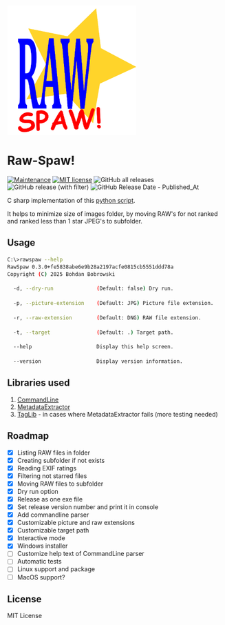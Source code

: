 <img src="Assets/RawSpaw_logo_web.svg" width="300" />

# Raw-Spaw!

[![Maintenance](https://img.shields.io/badge/Maintained%3F-yes-green.svg)](https://github.com/bohdanbobrowski/raw-spaw/graphs/commit-activity) [![MIT license](https://img.shields.io/badge/License-MIT-blue.svg)](https://lbesson.mit-license.org/) ![GitHub all releases](https://img.shields.io/github/downloads/bohdanbobrowski/raw-spaw/total) ![GitHub release (with filter)](https://img.shields.io/github/v/release/bohdanbobrowski/raw-spaw) ![GitHub Release Date - Published_At](https://img.shields.io/github/release-date/bohdanbobrowski/raw-spaw)

C sharp implementation of this [python script](https://github.com/bohdanbobrowski/python_toolbox?tab=readme-ov-file#move_not_starred).

It helps to minimize size of images folder, by moving RAW's for not ranked and ranked less than 1 star JPEG's to subfolder. 

## Usage

```bash
C:\>rawspaw --help
RawSpaw 0.3.0+fe5838abe6e9b28a2197acfe0815cb5551ddd78a
Copyright (C) 2025 Bohdan Bobrowski

  -d, --dry-run              (Default: false) Dry run.

  -p, --picture-extension    (Default: JPG) Picture file extension.

  -r, --raw-extension        (Default: DNG) RAW file extension.

  -t, --target               (Default: .) Target path.

  --help                     Display this help screen.

  --version                  Display version information.
```

## Libraries used

1. [CommandLine](https://github.com/commandlineparser/commandline)
2. [MetadataExtractor](https://github.com/drewnoakes/metadata-extractor-dotnet)
3. [TagLib](https://github.com/mono/taglib-sharp) - in cases where MetadataExtractor fails (more testing needed)

## Roadmap
- [X] Listing RAW files in folder
- [X] Creating subfolder if not exists
- [X] Reading EXIF ratings
- [X] Filtering not starred files
- [X] Moving RAW files to subfolder
- [X] Dry run option
- [X] Release as one exe file
- [X] Set release version number and print it in console
- [X] Add commandline parser
- [X] Customizable picture and raw extensions
- [X] Customizable target path
- [X] Interactive mode
- [X] Windows installer
- [ ] Customize help text of CommandLine parser
- [ ] Automatic tests
- [ ] Linux support and package
- [ ] MacOS support?

## License
MIT License
